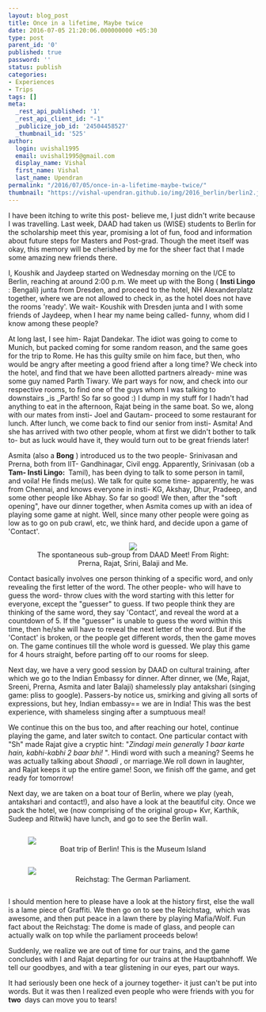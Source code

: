 ```yaml
---
layout: blog_post
title: Once in a lifetime, Maybe twice
date: 2016-07-05 21:20:06.000000000 +05:30
type: post
parent_id: '0'
published: true
password: ''
status: publish
categories:
- Experiences
- Trips
tags: []
meta:
  _rest_api_published: '1'
  _rest_api_client_id: "-1"
  _publicize_job_id: '24504458527'
  _thumbnail_id: '525'
author:
  login: uvishal1995
  email: uvishal1995@gmail.com
  display_name: Vishal
  first_name: Vishal
  last_name: Upendran
permalink: "/2016/07/05/once-in-a-lifetime-maybe-twice/"
thumbnail: "https://vishal-upendran.github.io/img/2016_berlin/berlin2.jpg"
---
```

I have been itching to write this post- believe me, I just didn't write because I was travelling. Last week, DAAD had taken us (WISE) students to Berlin for the scholarship meet this year, promising a lot of fun, food and information about future steps for Masters and Post-grad. Though the meet itself was okay, this memory will be cherished by me for the sheer fact that I made some amazing new friends there.

I, Koushik and Jaydeep started on Wednesday morning on the I/CE to Berlin, reaching at around 2:00 p.m. We meet up with the Bong ( **Insti Lingo** : Bengali) junta from Dresden, and proceed to the hotel, NH Alexanderplatz together, where we are not allowed to check in, as the hotel does not have the rooms 'ready'.&nbsp;We wait- Koushik with Dresden junta and I with some friends of Jaydeep, when I hear my name being called- funny, whom did I know among these people?

At long last, I see him- Rajat Dandekar. The idiot was going to come to Munich, but packed coming for some random reason, and the same goes for the trip to Rome. He has this guilty smile on him face, but then, who would be angry after meeting a good friend after a long time? We check into the hotel, and find that we have been allotted partners already- mine was some guy named Parth Tiwary. We part ways for now, and check into our respective rooms, to find one of the guys whom I was talking to downstairs&nbsp;_is&nbsp;_Parth! So far so good :) I dump in my stuff for I hadn't had anything to eat in the afternoon, Rajat being in the same boat. So we, along with our mates from insti- Joel and Gautam- proceed to some restaurant for lunch. After lunch, we come back to find our senior from insti- Asmita! And she has arrived with two other people, whom at first we didn't bother to talk to- but as luck would have it, they would turn out to be great friends later!

Asmita (also a **Bong** )&nbsp;introduced us to the two people- Srinivasan and Prerna, both from IIT- Gandhinagar, Civil engg. Apparently, Srinivasan (ob a&nbsp; **Tam- Insti Lingo:&nbsp;** Tamil), has been dying to talk to some person in tamil, and voila! He finds me(us). We talk for quite some time- apparently, he was from Chennai, and knows everyone in insti- KG, Akshay, Dhur, Pradeep, and some other people like Abhay. So far so good! We then, after the "soft opening", have our dinner together, when Asmita comes up with an idea of playing some game at night. Well, since many other people were going as low as to go on pub crawl, etc, we think hard, and decide upon a game of 'Contact'.

<figure>
<center>
<img src="{{site.baseurl}}/img/2016_berlin/daadmeet.jpeg"/>
<figcaption> The spontaneous sub-group from DAAD Meet! From Right: Prerna, Rajat, Srini, Balaji and Me.</figcaption>
</center>
</figure>

Contact basically involves one person thinking of a specific word, and only revealing the first letter of the word. The other people- who will have to guess the word- throw clues with the word starting with this letter for everyone, except the "guesser" to guess. If two people think they are thinking of the same word, they say 'Contact', and reveal the word at a countdown of 5. If the "guesser" is unable to guess the word within this time, then he/she will have to reveal the next letter of the word. But if the 'Contact' is broken, or the people get different words, then the game moves on. The game continues till the whole word is guessed.&nbsp;We play this game for 4 hours straight, before parting off to our rooms for sleep.

Next day, we have a very good session by DAAD on cultural training, after which we go to the Indian Embassy for dinner. After dinner, we (Me, Rajat, Sreeni, Prerna, Asmita and later Balaji) shamelessly play antakshari (singing game: pliss to google). Passers-by notice us, smirking and giving all sorts of expressions, but hey, Indian embassy== we are in India! This was the best experience, with shameless singing after a sumptuous meal!

We continue this on the bus too, and after reaching our hotel, continue playing the game, and later switch to contact. One particular contact with "Sh" made Rajat give a cryptic hint: "_Zindagi mein generally 1 baar karte hain, kabhi-kabhi 2 baar bhi!&nbsp;_". Hindi word with such a meaning? Seems he was actually talking about&nbsp;_Shaadi&nbsp;_, or marriage.We roll down in laughter, and Rajat keeps it up the entire game! Soon, we finish off the game, and get ready for tomorrow!

Next day, we are taken on a boat tour of Berlin, where we play (yeah, antakshari and contact!), and also have a look at the beautiful city. Once we pack the hotel, we (now comprising of the original group+ Kvr, Karthik, Sudeep and Ritwik) have lunch, and go to see the Berlin wall.

 <div class="row">
  <div class="column">
     <figure>
    <img src="{{site.url}}/img/2016_berlin/berlin1.jpg" style="width:100% height:100%">
    <figcaption style="text-align: center">Boat trip of Berlin! This is the Museum Island</figcaption>
    </figure>
  </div>
  <div class="column">
    <figure>
    <img src="{{site.url}}/img/2016_berlin/berlin2.jpg" style="width:100% height:100%" >
    <figcaption style="text-align: center">Reichstag: The German Parliament.</figcaption>
    </figure>
  </div>
</div> 


I should mention here to please have a look at the history first, else the wall is a lame piece of Graffiti. We then go on to see the Reichstag, &nbsp;which was awesome, and then put peace in a lawn there by playing Mafia/Wolf. Fun fact about the Reichstag: The dome is made of glass, and people can actually walk on top while the parliament proceeds below!

Suddenly, we realize we are out of time for our trains, and the game concludes with I and Rajat departing for our trains at the Hauptbahnhoff. We tell our goodbyes, and with a tear glistening in our eyes, part our ways.

It had seriously been one heck of a journey together- it just can't be put into words. But it was then I realized even people who were friends with you for&nbsp; **two&nbsp;** days can move you to tears!


